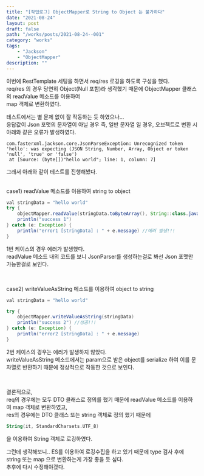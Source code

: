 ```yaml
---
title: "[작업로그] ObjectMapper로 String to Object 는 불가하다"
date: "2021-08-24"
layout: post
draft: false
path: "/works/posts/2021-08-24--001"
category: "works"
tags:
    - "Jackson"
    - "ObjectMapper"
description: ""
---
```


이번에 RestTemplate 세팅을 하면서 req/res 로깅을 하도록 구성을 했다.  
req/res 의 경우 당연히 Object(Null 포함)라 생각했기 때문에 
ObjectMapper 클래스의 <span class="text-mark__red">readValue 메소드</span>를 이용하여  
map 객체로 변환하였다.

테스트에서는 별 문제 없이 잘 작동하는 듯 하였으나...  
<span class="text-mark__red">응답값이 Json 포맷의 문자열이 아닐 경우</span> 즉, 일반 문자열 일 경우, 오브젝트로 변환 시 아래와 같은 오류가 발생하였다.

```
com.fasterxml.jackson.core.JsonParseException: Unrecognized token 'hello': was expecting (JSON String, Number, Array, Object or token 'null', 'true' or 'false')
 at [Source: (byte[])"hello world"; line: 1, column: 7]
```

그래서 아래와 같이 테스트를 진행해봤다.
<br/><br/>

<span class="title__sub2">case1) readValue 메소드를 이용하여 string to object</span>
```java
val stringData = "hello world"
try {
    objectMapper.readValue(stringData.toByteArray(), String::class.java)
    println("success 1")
} catch (e: Exception) {
    println("error1 [stringData] : " + e.message) //에러 발생!!!
}
```
1번 케이스의 경우 에러가 발생했다.  
readValue 메소드 내의 코드를 보니 JsonParser를 생성하는걸로 봐선 Json 포맷만 가능한걸로 보인다.

<br/>

<span class="title__sub2">case2) writeValueAsString 메소드를 이용하여 object to string</span>
```java
val stringData = "hello world"

try {
    objectMapper.writeValueAsString(stringData)
    println("success 2") //성공!!!
} catch (e: Exception) {
    println("error2 [stringData] : " + e.message)
}
```
2번 케이스의 경우는 에러가 발생하지 않았다.  
writeValueAsString 메소드에서는 param으로 받은 object를 serialize 하여 이를 문자열로 반환하기 때문에 정상적으로 작동한 것으로 보인다.

<br/>

<span class="title__sub2"><span class="text-mark__blue">결론적으로,</span></span>  
req의 경우에는 모두 DTO 클래스로 정의를 했기 때문에 readValue 메소드를 이용하여 map 객체로 변환하였고,  
res의 경우에는 DTO 클래스 또는 string 객체로 정의 했기 때문에 
```kotlin
String(it, StandardCharsets.UTF_8)
```
을 이용하여 String 객체로 로깅하였다.

그런데 생각해보니.. ES를 이용하여 로깅수집을 하고 있기 때문에 type 검사 후에 string 또는 map 으로 변환하는게 가장 좋을 듯 싶다.  
추후에 다시 수정해야겠다.
